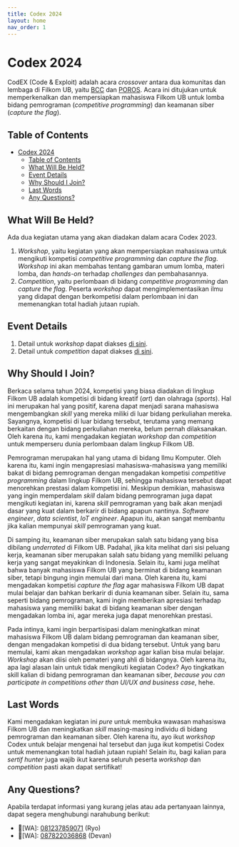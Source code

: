 ```yaml
---
title: Codex 2024
layout: home
nav_order: 1
---
```


# Codex 2024

CodEX (Code & Exploit) adalah acara _crossover_ antara dua komunitas dan lembaga di Filkom UB, yaitu [BCC](https://www.instagram.com/bccfilkom) dan [POROS](https://www.instagram.com/porosfilkom/). Acara ini ditujukan untuk memperkenalkan  dan mempersiapkan mahasiswa Filkom UB untuk lomba bidang pemrograman (_competitive programming_) dan keamanan siber (_capture the flag_).

## Table of Contents

- [Codex 2024](#codex-2024)
  - [Table of Contents](#table-of-contents)
  - [What Will Be Held?](#what-will-be-held)
  - [Event Details](#event-details)
  - [Why Should I Join?](#why-should-i-join)
  - [Last Words](#last-words)
  - [Any Questions?](#any-questions)

## What Will Be Held?

Ada dua kegiatan utama yang akan diadakan dalam acara Codex 2023.

1. _Workshop_, yaitu kegiatan yang akan mempersiapkan mahasiswa untuk mengikuti kompetisi _competitive programming_ dan _capture the flag_. _Workshop_ ini akan membahas tentang gambaran umum lomba, materi lomba, dan _hands-on_ terhadap _challenges_ dan pembahasannya.
2. _Competition_, yaitu perlombaan di bidang _competitive programming_ dan _capture the flag_. Peserta _workshop_ dapat mengimplementasikan ilmu yang didapat dengan berkompetisi dalam perlombaan ini dan memenangkan total hadiah jutaan rupiah.

## Event Details

1. Detail untuk _workshop_ dapat diakses [di sini](./docs/workshop.html).
2. Detail untuk _competition_ dapat diakses [di sini](./docs/competitions/).

## Why Should I Join?

Berkaca selama tahun 2024, kompetisi yang biasa diadakan di lingkup Filkom UB adalah kompetisi di bidang kreatif (_art_) dan olahraga (_sports_). Hal ini merupakan hal yang positif, karena dapat menjadi sarana mahasiswa mengembangkan _skill_ yang mereka miliki di luar bidang perkuliahan mereka. Sayangnya, kompetisi di luar bidang tersebut, terutama yang memang berkaitan dengan bidang perkuliahan mereka, belum pernah dilaksanakan. Oleh karena itu, kami mengadakan kegiatan _workshop_ dan _competition_ untuk memperseru dunia perlombaan dalam lingkup Filkom UB.

Pemrograman merupakan hal yang utama di bidang Ilmu Komputer. Oleh karena itu, kami ingin mengapresiasi mahasiswa-mahasiswa yang memiliki bakat di bidang pemrograman dengan mengadakan kompetisi _competitive programming_ dalam lingkup Filkom UB, sehingga mahasiswa tersebut dapat menorehkan prestasi dalam kompetisi ini. Meskipun demikian, mahasiswa yang ingin memperdalam _skill_ dalam bidang pemrograman juga dapat mengikuti kegiatan ini, karena _skill_ pemrograman yang baik akan menjadi dasar yang kuat dalam berkarir di bidang apapun nantinya. _Software engineer_, _data scientist_, _IoT engineer_. Apapun itu, akan sangat membantu jika kalian mempunyai _skill_ pemrograman yang kuat.

Di samping itu, keamanan siber merupakan salah satu bidang yang bisa dibilang _underrated_ di Filkom UB. Padahal, jika kita melihat dari sisi peluang kerja, keamanan siber merupakan salah satu bidang yang memiliki peluang kerja yang sangat meyakinkan di Indonesia. Selain itu, kami juga melihat bahwa banyak mahasiswa Filkom UB yang berminat di bidang keamanan siber, tetapi bingung ingin memulai dari mana. Oleh karena itu, kami mengadakan kompetisi _capture the flag_ agar mahasiswa Filkom UB dapat mulai belajar dan bahkan berkarir di dunia keamanan siber. Selain itu, sama seperti bidang pemrograman, kami ingin memberikan apresiasi terhadap mahasiswa yang memiliki bakat di bidang keamanan siber dengan mengadakan lomba ini, agar mereka juga dapat menorehkan prestasi.

Pada intinya, kami ingin berpartisipasi dalam meningkatkan minat mahasiswa Filkom UB dalam bidang pemrograman dan keamanan siber, dengan mengadakan kompetisi di dua bidang tersebut. Untuk yang baru memulai, kami akan mengadakan _workshop_ agar kalian bisa mulai belajar. _Workshop_ akan diisi oleh pemateri yang ahli di bidangnya. Oleh karena itu, apa lagi alasan lain untuk tidak mengikuti kegiatan Codex? Ayo tingkatkan skill kalian di bidang pemrograman dan keamanan siber, _because you can participate in competitions other than UI/UX and business case_, hehe.

## Last Words

Kami mengadakan kegiatan ini _pure_ untuk membuka wawasan mahasiswa Filkom UB dan meningkatkan _skill_ masing-masing individu di bidang pemrograman dan keamanan siber. Oleh karena itu, ayo ikut _workshop_ Codex untuk belajar mengenai hal tersebut dan juga ikut kompetisi Codex untuk memenangkan total hadiah jutaan rupiah! Selain itu, bagi kalian para _sertif hunter_ juga wajib ikut karena seluruh peserta _workshop_ dan _competition_ pasti akan dapat sertifikat!

## Any Questions?

Apabila terdapat informasi yang kurang jelas atau ada pertanyaan lainnya, dapat segera menghubungi narahubung berikut:

- 👤[WA]: [081237859071](https://wa.me/081237859071) (Ryo)
- 👤[WA]: [087822036868](https://wa.me/087822036868) (Devan)

